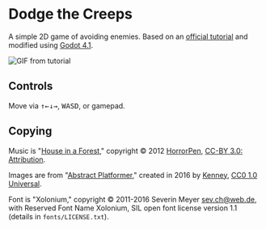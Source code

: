 # Dodge the Creeps

A simple 2D game of avoiding enemies. Based on an [official tutorial](https://docs.godotengine.org/en/latest/getting_started/first_2d_game/) and modified using [Godot 4.1](https://godotengine.org/download/).

![GIF from tutorial](https://docs.godotengine.org/en/latest/_images/dodge_preview.gif)

## Controls

Move via <kbd>↑</kbd><kbd>←</kbd><kbd>↓</kbd><kbd>→</kbd>, <kbd>W</kbd><kbd>A</kbd><kbd>S</kbd><kbd>D</kbd>, or gamepad.

## Copying

Music is "[House in a Forest](https://opengameart.org/content/loop-house-in-a-forest)," copyright &copy; 2012 [HorrorPen](https://opengameart.org/users/horrorpen), [CC-BY 3.0: Attribution](http://creativecommons.org/licenses/by/3.0/).

Images are from "[Abstract Platformer](https://www.kenney.nl/assets/abstract-platformer)," created in 2016 by [Kenney](https://kenney.nl/), [CC0 1.0 Universal](http://creativecommons.org/publicdomain/zero/1.0/).

Font is "Xolonium," copyright &copy; 2011-2016 Severin Meyer <sev.ch@web.de>, with Reserved Font Name Xolonium, SIL open font license version 1.1 (details in `fonts/LICENSE.txt`).
